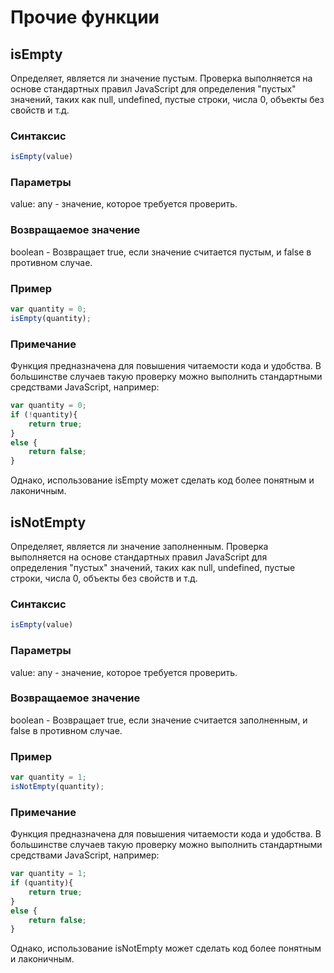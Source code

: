 # Прочие функции

## isEmpty
Определяет, является ли значение пустым. Проверка выполняется на основе стандартных 
правил JavaScript для определения "пустых" значений, таких как null, undefined, пустые строки, числа 0, объекты без свойств и т.д.

### Синтаксис
```javascript
isEmpty(value)
```
### Параметры
value: any - значение, которое требуется проверить.

### Возвращаемое значение
boolean - Возвращает true, если значение считается пустым, и false в противном случае.

### Пример
```javascript
var quantity = 0;
isEmpty(quantity);
```

### Примечание
Функция предназначена для повышения читаемости кода и удобства. В большинстве случаев такую проверку можно выполнить стандартными средствами JavaScript, например:

```javascript
var quantity = 0;
if (!quantity){
    return true;
}
else {
    return false;
}
```
Однако, использование isEmpty может сделать код более понятным и лаконичным.

## isNotEmpty
Определяет, является ли значение заполненным. Проверка выполняется на основе стандартных 
правил JavaScript для определения "пустых" значений, таких как null, undefined, пустые строки, числа 0, объекты без свойств и т.д.

### Синтаксис
```javascript
isEmpty(value)
```
### Параметры
value: any - значение, которое требуется проверить.

### Возвращаемое значение
boolean - Возвращает true, если значение считается заполненным, и false в противном случае.

### Пример
```javascript
var quantity = 1;
isNotEmpty(quantity);
```

### Примечание
Функция предназначена для повышения читаемости кода и удобства. В большинстве случаев такую проверку можно выполнить стандартными средствами JavaScript, например:

```javascript
var quantity = 1;
if (quantity){
    return true;
}
else {
    return false;
}
```
Однако, использование isNotEmpty может сделать код более понятным и лаконичным.